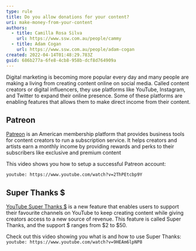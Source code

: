 ```yaml
---
type: rule
title: Do you allow donations for your content?
uri: make-money-from-your-content
authors:
  - title: Camilla Rosa Silva
    url: https://www.ssw.com.au/people/cammy
  - title: Adam Cogan
    url: https://www.ssw.com.au/people/adam-cogan
created: 2022-04-14T01:48:29.783Z
guid: 686b277a-6fe8-4cb8-958b-dcf8d764909a
---
```

Digital marketing is becoming more popular every day and many people are making a living from creating content online on social media. Called content creators or digital influencers, they use platforms like YouTube, Instagram, and Twitter to expand their online presence. Some of these platforms are enabling features that allows them to make direct income from their content.

<!--endintro-->

## Patreon

[Patreon](https://www.patreon.com/) is an American membership platform that provides business tools for content creators to run a subscription service. It helps creators and artists earn a monthly income by providing rewards and perks to their subscribers like exclusive and premium content

This video shows you how to setup a successful Patreon account:

`youtube: https://www.youtube.com/watch?v=2ThPEtcbp9Y`
<br>

## Super Thanks $

[YouTube Super Thanks $](https://support.google.com/youtube/answer/10878910?hl=en) is a new feature that enables users to support their favourite channels on YouTube to keep creating content while giving creators access to a new source of revenue. This feature is called Super Thanks, and the support $ ranges from $2 to $50.

Check out this video showing you what is and how to use Super Thanks:
`youtube: https://www.youtube.com/watch?v=9HEAm6lpNP8`